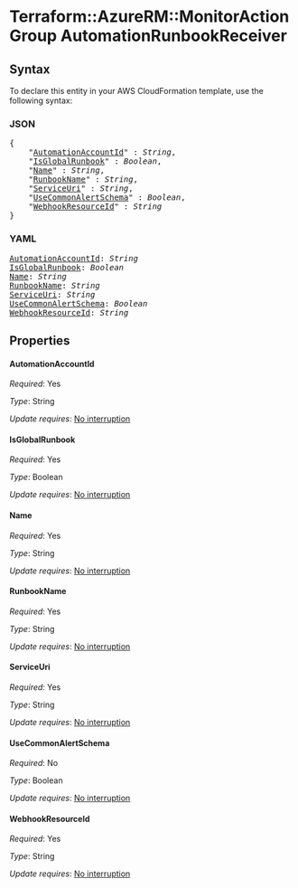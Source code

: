 # Terraform::AzureRM::MonitorActionGroup AutomationRunbookReceiver

## Syntax

To declare this entity in your AWS CloudFormation template, use the following syntax:

### JSON

<pre>
{
    "<a href="#automationaccountid" title="AutomationAccountId">AutomationAccountId</a>" : <i>String</i>,
    "<a href="#isglobalrunbook" title="IsGlobalRunbook">IsGlobalRunbook</a>" : <i>Boolean</i>,
    "<a href="#name" title="Name">Name</a>" : <i>String</i>,
    "<a href="#runbookname" title="RunbookName">RunbookName</a>" : <i>String</i>,
    "<a href="#serviceuri" title="ServiceUri">ServiceUri</a>" : <i>String</i>,
    "<a href="#usecommonalertschema" title="UseCommonAlertSchema">UseCommonAlertSchema</a>" : <i>Boolean</i>,
    "<a href="#webhookresourceid" title="WebhookResourceId">WebhookResourceId</a>" : <i>String</i>
}
</pre>

### YAML

<pre>
<a href="#automationaccountid" title="AutomationAccountId">AutomationAccountId</a>: <i>String</i>
<a href="#isglobalrunbook" title="IsGlobalRunbook">IsGlobalRunbook</a>: <i>Boolean</i>
<a href="#name" title="Name">Name</a>: <i>String</i>
<a href="#runbookname" title="RunbookName">RunbookName</a>: <i>String</i>
<a href="#serviceuri" title="ServiceUri">ServiceUri</a>: <i>String</i>
<a href="#usecommonalertschema" title="UseCommonAlertSchema">UseCommonAlertSchema</a>: <i>Boolean</i>
<a href="#webhookresourceid" title="WebhookResourceId">WebhookResourceId</a>: <i>String</i>
</pre>

## Properties

#### AutomationAccountId

_Required_: Yes

_Type_: String

_Update requires_: [No interruption](https://docs.aws.amazon.com/AWSCloudFormation/latest/UserGuide/using-cfn-updating-stacks-update-behaviors.html#update-no-interrupt)

#### IsGlobalRunbook

_Required_: Yes

_Type_: Boolean

_Update requires_: [No interruption](https://docs.aws.amazon.com/AWSCloudFormation/latest/UserGuide/using-cfn-updating-stacks-update-behaviors.html#update-no-interrupt)

#### Name

_Required_: Yes

_Type_: String

_Update requires_: [No interruption](https://docs.aws.amazon.com/AWSCloudFormation/latest/UserGuide/using-cfn-updating-stacks-update-behaviors.html#update-no-interrupt)

#### RunbookName

_Required_: Yes

_Type_: String

_Update requires_: [No interruption](https://docs.aws.amazon.com/AWSCloudFormation/latest/UserGuide/using-cfn-updating-stacks-update-behaviors.html#update-no-interrupt)

#### ServiceUri

_Required_: Yes

_Type_: String

_Update requires_: [No interruption](https://docs.aws.amazon.com/AWSCloudFormation/latest/UserGuide/using-cfn-updating-stacks-update-behaviors.html#update-no-interrupt)

#### UseCommonAlertSchema

_Required_: No

_Type_: Boolean

_Update requires_: [No interruption](https://docs.aws.amazon.com/AWSCloudFormation/latest/UserGuide/using-cfn-updating-stacks-update-behaviors.html#update-no-interrupt)

#### WebhookResourceId

_Required_: Yes

_Type_: String

_Update requires_: [No interruption](https://docs.aws.amazon.com/AWSCloudFormation/latest/UserGuide/using-cfn-updating-stacks-update-behaviors.html#update-no-interrupt)

